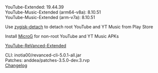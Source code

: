 YouTube-Extended: 19.44.39  
YouTube-Music-Extended (arm64-v8a): 8.10.51  
YouTube-Music-Extended (arm-v7a): 8.10.51  

Use [zygisk-detach](https://github.com/j-hc/zygisk-detach) to detach root YouTube and YT Music from Play Store  

Install [MicroG](https://github.com/WSTxda/MicroG-RE/releases) for non-root YouTube and YT Music APKs  

[YouTube-ReVanced-Extended](https://github.com/MANCrimSon/YouTube-ReVanced-Extended)
  
CLI: inotia00/revanced-cli-5.0.1-all.jar  
Patches: anddea/patches-3.5.0-dev.3.rvp  
[Changelog](https://github.com/anddea/revanced-patches/releases/tag/v3.5.0-dev.3)  
